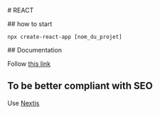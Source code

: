 # REACT

## how to start

`npx create-react-app [nom_du_projet]`

## Documentation

Follow [this link](https://fr.reactjs.org/)

## To be better compliant with SEO

Use [Nextjs](https://nextjs.org/)
